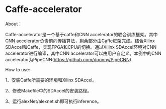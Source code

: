 # Caffe-accelerator
About：

Caffe-accelerator是一个基于caffe和CNN accelerator的联合训练框架。其中CNN accelerator负责前向传播算法，剩余部分由Caffe框架完成。结合Xilinx SDAccel和Caffe，实现FPGA和CPU的切换。通过Xilinx SDAccel环境对CNN accelerator进行编译，其中CNN accelerator可以由用户自定义。本例中的CNN accelerator为PipeCNN(https://github.com/doonny/PipeCNN).

How to use:

1、安装Caffe所需要的环境和Xilinx SDAccel。

2、修改Makefile中的SDAccel的安装路径。

3、运行alexNet/alexnet.sh即可执行inference。

